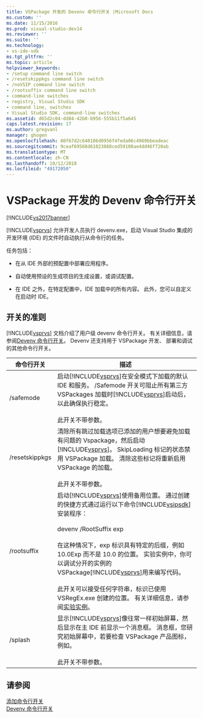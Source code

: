 ```yaml
---
title: VSPackage 开发的 Devenv 命令行开关 |Microsoft Docs
ms.custom: ''
ms.date: 11/15/2016
ms.prod: visual-studio-dev14
ms.reviewer: ''
ms.suite: ''
ms.technology:
- vs-ide-sdk
ms.tgt_pltfrm: ''
ms.topic: article
helpviewer_keywords:
- /setup command line switch
- /resetskippkgs command line switch
- /noVSIP command line switch
- /rootsuffix command line switch
- command-line switches
- registry, Visual Studio SDK
- command line, switches
- Visual Studio SDK, command-line switches
ms.assetid: d65d2c04-dd84-42b0-b956-555b11f5a645
caps.latest.revision: 17
ms.author: gregvanl
manager: ghogen
ms.openlocfilehash: 80f67d2c640106d0956f4feda06c4969bbeadeac
ms.sourcegitcommit: 9ceaf69568d61023868ced59108ae4dd46f720ab
ms.translationtype: MT
ms.contentlocale: zh-CN
ms.lasthandoff: 10/12/2018
ms.locfileid: "49172050"
---
```

# <a name="devenv-command-line-switches-for-vspackage-development"></a>VSPackage 开发的 Devenv 命令行开关
[!INCLUDE[vs2017banner](../includes/vs2017banner.md)]

[!INCLUDE[vsprvs](../includes/vsprvs-md.md)] 允许开发人员执行 devenv.exe，启动 Visual Studio 集成的开发环境 (IDE) 的文件时自动执行从命令行的任务。  
  
 任务包括：  
  
-   在从 IDE 外部的预配置中部署应用程序。  
  
-   自动使用预设的生成项目的生成设置，或调试配置。  
  
-   在 IDE 之外，在特定配置中，IDE 加载中的所有内容。 此外，您可以自定义在启动时 IDE。  
  
## <a name="guidelines-for-switches"></a>开关的准则  
 [!INCLUDE[vsprvs](../includes/vsprvs-md.md)] 文档介绍了用户级 devenv 命令行开关。 有关详细信息，请参阅[Devenv 命令行开关](../ide/reference/devenv-command-line-switches.md)。 Devenv 还支持用于 VSPackage 开发、 部署和调试的其他命令行开关。  
  
|命令行开关|描述|  
|--------------------------|-----------------|  
|/safemode|启动[!INCLUDE[vsprvs](../includes/vsprvs-md.md)]在安全模式下加载的默认 IDE 和服务。 /Safemode 开关可阻止所有第三方 VSPackages 加载时[!INCLUDE[vsprvs](../includes/vsprvs-md.md)]启动后，以此确保执行稳定。<br /><br /> 此开关不带参数。|  
|/resetskippkgs|清除所有跳过加载选项已添加的用户想要避免加载有问题的 Vspackage，然后启动[!INCLUDE[vsprvs](../includes/vsprvs-md.md)]。 SkipLoading 标记的状态禁用 VSPackage 加载。 清除这些标记将重新启用 VSPackage 的加载。<br /><br /> 此开关不带参数。|  
|/rootsuffix|启动[!INCLUDE[vsprvs](../includes/vsprvs-md.md)]使用备用位置。 通过创建的快捷方式通过运行以下命令[!INCLUDE[vsipsdk](../includes/vsipsdk-md.md)]安装程序：<br /><br /> devenv /RootSuffix exp<br /><br /> 在这种情况下，exp 标识具有特定的后缀，例如 10.0Exp 而不是 10.0 的位置。 实验实例中，你可以调试分开的实例的 VSPackage[!INCLUDE[vsprvs](../includes/vsprvs-md.md)]用来编写代码。<br /><br /> 此开关可以接受任何字符串，标识已使用 VSRegEx.exe 创建的位置。 有关详细信息，请参阅[实验实例](../extensibility/the-experimental-instance.md)。|  
|/splash|显示[!INCLUDE[vsprvs](../includes/vsprvs-md.md)]像往常一样初始屏幕，然后显示在主 IDE 前显示一个消息框。 消息框，您研究初始屏幕中，若要检查 VSPackage 产品图标，例如。<br /><br /> 此开关不带参数。|  
  
## <a name="see-also"></a>请参阅  
 [添加命令行开关](../extensibility/adding-command-line-switches.md)   
 [Devenv 命令行开关](../ide/reference/devenv-command-line-switches.md)


